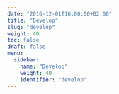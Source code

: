 ```yaml
---
date: "2016-12-01T16:00:00+02:00"
title: "Develop"
slug: "develop"
weight: 40
toc: false
draft: false
menu:
  sidebar:
    name: "Develop"
    weight: 40
    identifier: "develop"
---
```

